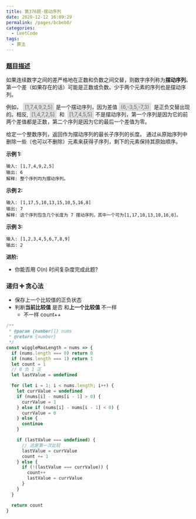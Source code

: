 ```yaml
---
title: 第376题-摆动序列
date: 2020-12-12 16:09:29
permalink: /pages/bcbeb0/
categories:
  - LeetCode
tags:
  - 算法
---
```


### [题目描述](https://leetcode-cn.com/problems/wiggle-subsequence/)

如果连续数字之间的差严格地在正数和负数之间交替，则数字序列称为**摆动序列**。第一个差（如果存在的话）可能是正数或负数。少于两个元素的序列也是摆动序列。

例如， <span style="background: #ddd; color: #666; padding: 3px 5px; border-radius: 2px;">[1,7,4,9,2,5]</span> 是一个摆动序列，因为差值 <span style="background: #ddd; color: #666; padding: 3px 5px; border-radius: 2px;">(6,-3,5,-7,3)</span>  是正负交替出现的。相反, <span style="background: #ddd; color: #666; padding: 3px 5px; border-radius: 2px;">[1,4,7,2,5]</span>  和  <span style="background: #ddd; color: #666; padding: 3px 5px; border-radius: 2px;">[1,7,4,5,5]</span> 不是摆动序列，第一个序列是因为它的前两个差值都是正数，第二个序列是因为它的最后一个差值为零。

给定一个整数序列，返回作为摆动序列的最长子序列的长度。 通过从原始序列中删除一些（也可以不删除）元素来获得子序列，剩下的元素保持其原始顺序。

<!-- more -->

**示例 1:**

```
输入: [1,7,4,9,2,5]
输出: 6
解释: 整个序列均为摆动序列。
```

**示例 2:**

```
输入: [1,17,5,10,13,15,10,5,16,8]
输出: 7
解释: 这个序列包含几个长度为 7 摆动序列，其中一个可为[1,17,10,13,10,16,8]。
```

**示例 3:**

```
输入: [1,2,3,4,5,6,7,8,9]
输出: 2
```

**进阶:**

- 你能否用 O(n) 时间复杂度完成此题?

### 递归 ➕ 贪心法

- 保存上一个比较值的正负状态
- 判断**当前比较值** 是否 和**上一个比较值** 不一样
  - 不一样 count++

```JavaScript
/**
 * @param {number[]} nums
 * @return {number}
 */
const wiggleMaxLength = nums => {
  if (nums.length === 0) return 0
  if (nums.length === 1) return 1
  let count = 1
  // 0 负 1 正
  let lastValue = undefined

  for (let i = 1; i < nums.length; i++) {
    let currValue = undefined
    if (nums[i] - nums[i - 1] > 0) {
      currValue = 1
    } else if (nums[i] - nums[i - 1] < 0) {
      currValue = 0
    } else {
      continue
    }

    if (lastValue === undefined) {
      // 这是第一次比较
      lastValue = currValue
      count += 1
    } else {
      if (!(lastValue === currValue)) {
        count++
        lastValue = currValue
      }
    }
  }

  return count
}
```

<DynamicImportPhotoSwipe style="width: 545px;"
  :items="[{src: 'https://cdn.jsdelivr.net/gh/xiaojun996/CDN/images/leetcode/376-success.png',thumbnail: 'https://cdn.jsdelivr.net/gh/xiaojun996/CDN/images/leetcode/376-success.png',w: 545,h: 130}]"
/>
